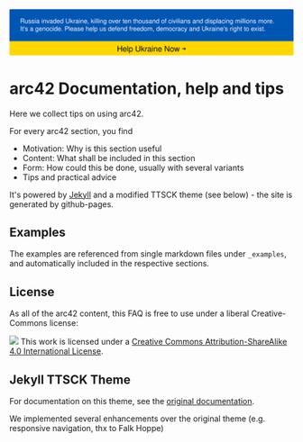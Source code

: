 <div align="center">
	<a href="https://vshymanskyy.github.io/StandWithUkraine">
		<img src="https://raw.githubusercontent.com/vshymanskyy/StandWithUkraine/main/banner2-direct.svg">
	</a>
	<br>
</div>    

# arc42 Documentation, help and tips

Here we collect tips on using arc42.

For every arc42 section, you find

* Motivation: Why is this section useful
* Content: What shall be included in this section
* Form: How could this be done, usually with several variants
* Tips and practical advice

It's powered by [Jekyll](https://jekyllrb.com/) and a modified TTSCK theme (see below) -
the site is generated by github-pages.

## Examples

The examples are referenced from single markdown files under `_examples`, and automatically included in the respective sections.

## License
As all of the arc42 content, this FAQ is free to use under a liberal Creative-Commons
license:

![](https://i.creativecommons.org/l/by-sa/4.0/88x31.png)
This work is licensed under a
[Creative Commons Attribution-ShareAlike 4.0 International License](https://creativecommons.org/licenses/by-sa/4.0/).


## Jekyll TTSCK Theme

For documentation on this theme, see the [original documentation](https://ttskch.github.io/jekyll-ttskch-theme/).

We implemented several enhancements over the original theme (e.g. responsive navigation, thx to Falk Hoppe)
